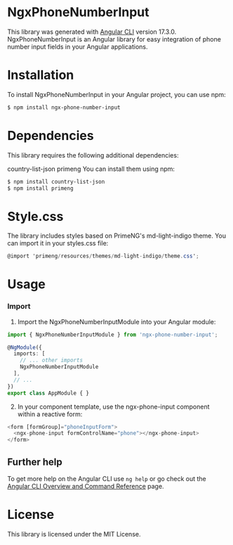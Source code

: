 # NgxPhoneNumberInput

This library was generated with [Angular CLI](https://github.com/angular/angular-cli) version 17.3.0.
NgxPhoneNumberInput is an Angular library for easy integration of phone number input fields in your Angular applications.



# Installation
To install NgxPhoneNumberInput in your Angular project, you can use npm:

```sh
$ npm install ngx-phone-number-input

```

# Dependencies

This library requires the following additional dependencies:

country-list-json
primeng
You can install them using npm:

```sh
$ npm install country-list-json
$ npm install primeng
```

# Style.css

The library includes styles based on PrimeNG's md-light-indigo theme. You can import it in your styles.css file:

```cs
@import 'primeng/resources/themes/md-light-indigo/theme.css';
```


# Usage
### Import 
1. Import the NgxPhoneNumberInputModule into your Angular module:

```ts
import { NgxPhoneNumberInputModule } from 'ngx-phone-number-input';

@NgModule({
  imports: [
    // ... other imports
    NgxPhoneNumberInputModule
  ],
  // ...
})
export class AppModule { }

```
2. In your component template, use the ngx-phone-input component within a reactive form:
```ts
<form [formGroup]="phoneInputForm">
  <ngx-phone-input formControlName="phone"></ngx-phone-input>
</form>
```


## Further help

To get more help on the Angular CLI use `ng help` or go check out the [Angular CLI Overview and Command Reference](https://angular.io/cli) page.

# License
This library is licensed under the MIT License.
